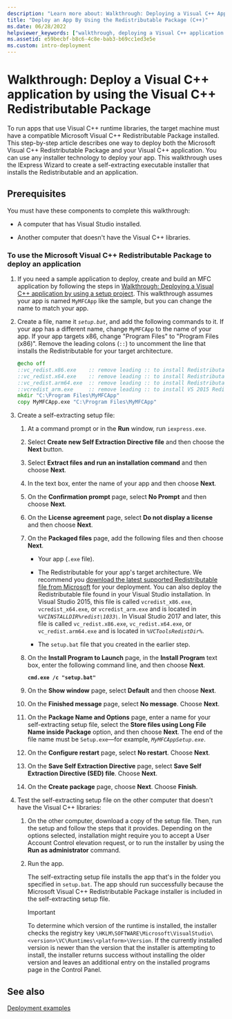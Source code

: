 ```yaml
---
description: "Learn more about: Walkthrough: Deploying a Visual C++ Application By Using the Visual C++ Redistributable Package"
title: "Deploy an App By Using the Redistributable Package (C++)"
ms.date: 06/28/2022
helpviewer_keywords: ["walkthrough, deploying a Visual C++ application by using the redistributable package"]
ms.assetid: e59becbf-b8c6-4c8e-bab3-b69cc1ed3e5e
ms.custom: intro-deployment
---
```

# Walkthrough: Deploy a Visual C++ application by using the Visual C++ Redistributable Package

To run apps that use Visual C++ runtime libraries, the target machine must have a compatible Microsoft Visual C++ Redistributable Package installed. This step-by-step article describes one way to deploy both the Microsoft Visual C++ Redistributable Package and your Visual C++ application. You can use any installer technology to deploy your app. This walkthrough uses the IExpress Wizard to create a self-extracting executable installer that installs the Redistributable and an application.

## Prerequisites

You must have these components to complete this walkthrough:

- A computer that has Visual Studio installed.

- Another computer that doesn't have the Visual C++ libraries.

### To use the Microsoft Visual C++ Redistributable Package to deploy an application

1. If you need a sample application to deploy, create and build an MFC application by following the steps in [Walkthrough: Deploying a Visual C++ application by using a setup project](walkthrough-deploying-a-visual-cpp-application-by-using-a-setup-project.md). This walkthrough assumes your app is named `MyMFCApp` like the sample, but you can change the name to match your app.

1. Create a file, name it *`setup.bat`*, and add the following commands to it. If your app has a different name, change `MyMFCApp` to the name of your app. If your app targets x86, change "Program Files" to "Program Files (x86)". Remove the leading colons (`::`) to uncomment the line that installs the Redistributable for your target architecture.

    ```cmd
    @echo off
    ::vc_redist.x86.exe    :: remove leading :: to install Redistributable for x86
    ::vc_redist.x64.exe    :: remove leading :: to install Redistributable for x64
    ::vc_redist.arm64.exe  :: remove leading :: to install Redistributable for ARM64
    ::vcredist_arm.exe     :: remove leading :: to install VS 2015 Redistributable for ARM
    mkdir "C:\Program Files\MyMFCApp"
    copy MyMFCApp.exe "C:\Program Files\MyMFCApp"
    ```

1. Create a self-extracting setup file:

   1. At a command prompt or in the **Run** window, run `iexpress.exe`.

   1. Select **Create new Self Extraction Directive file** and then choose the **Next** button.

   1. Select **Extract files and run an installation command** and then choose **Next**.

   1. In the text box, enter the name of your app and then choose **Next**.

   1. On the **Confirmation prompt** page, select **No Prompt** and then choose **Next**.

   1. On the **License agreement** page, select **Do not display a license** and then choose **Next**.

   1. On the **Packaged files** page, add the following files and then choose **Next**.

      - Your app (`.exe` file).

      - The Redistributable for your app's target architecture. We recommend you [download the latest supported Redistributable file from Microsoft](latest-supported-vc-redist.md) for your deployment. You can also deploy the Redistributable file found in your Visual Studio installation. In Visual Studio 2015, this file is called `vcredist_x86.exe`, `vcredist_x64.exe`, or `vcredist_arm.exe` and is located in *`%VCINSTALLDIR%redist\1033\`*. In Visual Studio 2017 and later, this file is called `vc_redist.x86.exe`, `vc_redist.x64.exe`, or `vc_redist.arm64.exe` and is located in *`%VCToolsRedistDir%`*.

      - The `setup.bat` file that you created in the earlier step.

   1. On the **Install Program to Launch** page, in the **Install Program** text box, enter the following command line, and then choose **Next**.

      **`cmd.exe /c "setup.bat"`**

   1. On the **Show window** page, select **Default** and then choose **Next**.

   1. On the **Finished message** page, select **No message**. Choose **Next**.

   1. On the **Package Name and Options** page, enter a name for your self-extracting setup file, select the **Store files using Long File Name inside Package** option, and then choose **Next**. The end of the file name must be `Setup.exe`—for example, *`MyMFCAppSetup.exe`*.

   1. On the **Configure restart** page, select **No restart**. Choose **Next**.

   1. On the **Save Self Extraction Directive** page, select **Save Self Extraction Directive (SED) file**. Choose **Next**.

   1. On the **Create package** page, choose **Next**. Choose **Finish**.

1. Test the self-extracting setup file on the other computer that doesn't have the Visual C++ libraries:

   1. On the other computer, download a copy of the setup file. Then, run the setup and follow the steps that it provides. Depending on the options selected, installation might require you to accept a User Account Control elevation request, or to run the installer by using the **Run as administrator** command.

   1. Run the app.

      The self-extracting setup file installs the app that's in the folder you specified in `setup.bat`. The app should run successfully because the Microsoft Visual C++ Redistributable Package installer is included in the self-extracting setup file.

      > [!IMPORTANT]
      > To determine which version of the runtime is installed, the installer checks the registry key `\HKLM\SOFTWARE\Microsoft\VisualStudio\<version>\VC\Runtimes\<platform>\Version`. If the currently installed version is newer than the version that the installer is attempting to install, the installer returns success without installing the older version and leaves an additional entry on the installed programs page in the Control Panel.

## See also

[Deployment examples](deployment-examples.md)
